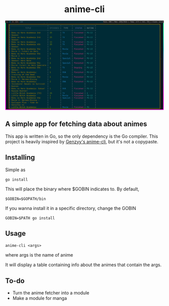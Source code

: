 <div style="text-align:center">
<h1>anime-cli</h1>
</div>

![example](./photos/example.png)

## A simple app for fetching data about animes

This app is written in Go, so the only dependency is the Go compiler. 
This project is heavily inspired by [Genzyy's anime-cli](https://github.com/genzyy/anime-cli), but it's not a copypaste.

## Installing
Simple as 
```
go install
```

This will place the binary where $GOBIN indicates to.
By default,
```
$GOBIN=$GOPATH/bin 
```

If you wanna install it in a specific directory, change the GOBIN
```
GOBIN=$PATH go install
```

## Usage

```
anime-cli <args>
```
where args is the name of anime

It will display a table containing info about the animes that contain the args.

## To-do

- Turn the anime fetcher into a module
- Make a module for manga
